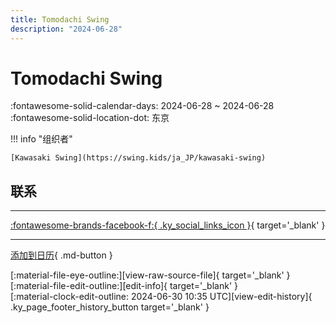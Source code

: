 ```yaml
---
title: Tomodachi Swing
description: "2024-06-28"
---
```


# Tomodachi Swing 

:fontawesome-solid-calendar-days: 2024-06-28 ~ 2024-06-28  
:fontawesome-solid-location-dot: 东京  

!!! info "组织者"

    [Kawasaki Swing](https://swing.kids/ja_JP/kawasaki-swing)  

## 联系


---

 [:fontawesome-brands-facebook-f:{ .ky_social_links_icon }](https://www.facebook.com/events/s/tomodachi-swing-night-vol11/799046655482239){ target='_blank' }

---

[添加到日历](https://swing.news/ics/zh-Hans/2024/ja_JP/tomodachi-swing-2024.ics){ .md-button }

<div class="ky_page_footer" markdown>
<div class="ky_page_footer_trailing" markdown="span">
[:material-file-eye-outline:][view-raw-source-file]{ target='_blank' }
[:material-file-edit-outline:][edit-info]{ target='_blank' }
</div>
<div class="ky_page_footer_leading" markdown="span">
[:material-clock-edit-outline: 2024-06-30 10:35 UTC][view-edit-history]{ .ky_page_footer_history_button target='_blank' }
</div>
</div>

[view-raw-source-file]: https://github.com/swingdance/events/blob/main/2024/ja_JP/tomodachi-swing-2024.json "查看原始源文件"
[edit-info]: https://github.com/swingdance/events/issues/new?assignees=&labels=update+event&projects=&template=03-update_entity.yml&title=%5B2024%2Fja_JP%5D%20Update%20Event%3A%20Tomodachi%20Swing&region=ja_JP&year=2024&id=tomodachi-swing-2024&name=Tomodachi%20Swing&org_id=kawasaki-swing "编辑信息"

[view-edit-history]: https://github.com/swingdance/events/commits/main/2024/ja_JP/tomodachi-swing-2024.json "查看编辑历史"
